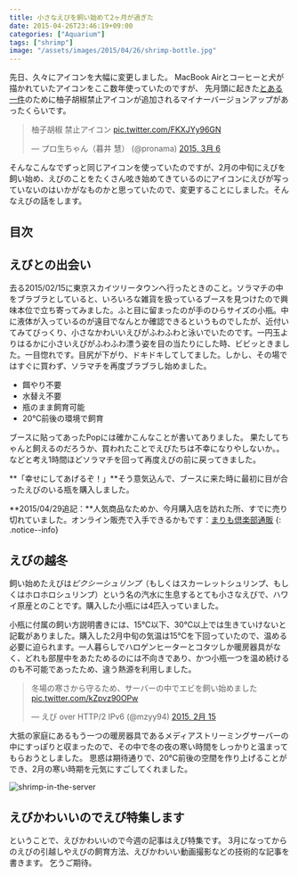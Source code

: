 ```yaml
---
title: 小さなえびを飼い始めて2ヶ月が過ぎた
date: 2015-04-26T23:46:19+09:00
categories: ["Aquarium"]
tags: ["shrimp"]
image: "/assets/images/2015/04/26/shrimp-bottle.jpg"
---
```


先日、久々にアイコンを大幅に変更しました。
MacBook Airとコーヒーと犬が描かれていたアイコンをここ数年使っていたのですが、
先月頭に起きた[とある一件](../2015/2015-03-06-yuzu-trouble.md)のために柚子胡椒禁止アイコンが追加されるマイナーバージョンアップがあったくらいです。

<blockquote class="twitter-tweet" lang="ja"><p>柚子胡椒 禁止アイコン <a href="http://t.co/FKXJYy96GN">pic.twitter.com/FKXJYy96GN</a></p>&mdash; プロ生ちゃん（暮井 慧） (@pronama) <a href="https://twitter.com/pronama/status/573812508881870849">2015, 3月 6</a></blockquote>
<script async src="//platform.twitter.com/widgets.js" charset="utf-8"></script>

そんなこんなでずっと同じアイコンを使っていたのですが、2月の中旬にえびを飼い始め、えびのことをたくさん呟き始めてきているのにアイコンにえびが写っていないのはいかがなものかと思っていたので、変更することにしました。そんなえびの話をします。

<!-- more -->
## 目次


## えびとの出会い

去る2015/02/15に東京スカイツリータウンへ行ったときのこと。ソラマチの中をブラブラとしていると、いろいろな雑貨を扱っているブースを見つけたので興味本位で立ち寄ってみました。ふと目に留まったのが手のひらサイズの小瓶。中に液体が入っているのが遠目でなんとか確認できるというものでしたが、近付いてみてびっくり、小さなかわいいえびがふわふわと泳いでいたのです。一円玉よりはるかに小さいえびがふわふわ漂う姿を目の当たりにした時、ビビッときました。一目惚れです。目尻が下がり、ドキドキしてしてました。しかし、その場ではすぐに買わず、ソラマチを再度ブラブラし始めました。

- 餌やり不要
- 水替え不要
- 瓶のまま飼育可能
- 20℃前後の環境で飼育

ブースに貼ってあったPopには確かこんなことが書いてありました。
果たしてちゃんと飼えるのだろうか、買われたことでえびたちは不幸になりやしないか。。などと考え1時間ほどソラマチを回って再度えびの前に戻ってきました。

**「幸せにしてあげるぞ！」**そう意気込んで、ブースに来た時に最初に目が合ったえびのいる瓶を購入しました。

**2015/04/29追記：**人気商品なためか、今月購入店を訪れた所、すでに売り切れていました。オンライン販売で入手できるかもです：[まりも倶楽部通販](http://www.love-marimo.com/shop/shop.html)
{: .notice--info}

## えびの越冬

飼い始めたえびは*ピクシーシュリンプ*（もしくはスカーレットシュリンプ、もしくはホロホロシュリンプ）という名の汽水に生息するとても小さなえびで、ハワイ原産とのことです。購入した小瓶には4匹入っていました。

小瓶に付属の飼い方説明書きには、15℃以下、30℃以上では生きていけないと記載がありました。購入した2月中旬の気温は15℃を下回っていたので、温める必要に迫られます。一人暮らしでハロゲンヒーターとコタツしか暖房器具がなく、どれも部屋中をあたためるのには不向きであり、かつ小瓶一つを温め続けるのも不可能であったため、違う熱源を利用しました。

<blockquote class="twitter-tweet" lang="ja"><p>冬場の寒さから守るため、サーバーの中でエビを飼い始めました <a href="http://t.co/kZpvz90OPw">pic.twitter.com/kZpvz90OPw</a></p>&mdash; えび over HTTP/2 IPv6 (@mzyy94) <a href="https://twitter.com/mzyy94/status/566981294739820547">2015, 2月 15</a></blockquote>

大抵の家庭にあるもう一つの暖房器具であるメディアストリーミングサーバーの中にすっぽりと収まったので、その中で冬の夜の寒い時間をしっかりと温まってもらおうとしました。
思惑は期待通りで、20℃前後の空間を作り上げることができ、2月の寒い時期を元気にすごしてくれました。


![shrimp-in-the-server](/assets/images/2015/04/26/shrimp-in-the-server.jpg)

## えびかわいいのでえび特集します

ということで、えびかわいいので今週の記事はえび特集です。
3月になってからのえびの引越しやえびの飼育方法、えびかわいい動画撮影などの技術的な記事を書きます。
乞うご期待。
